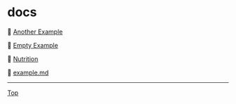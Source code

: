 # docs

<link rel="stylesheet" href="https://use.fontawesome.com/releases/v5.7.2/css/all.css" integrity="sha384-fnmOCqbTlWIlj8LyTjo7mOUStjsKC4pOpQbqyi7RrhN7udi9RwhKkMHpvLbHG9Sr" crossorigin="anonymous">

📁 [Another Example](Another%20Example/index.md)

📁 [Empty Example](Empty%20Example/index.md)

📁 [Nutrition](Nutrition/index.md)


📄 [example.md](example.md)


---
<a href="#top"><i class="fas fa-asterisk"></i> Top</a>